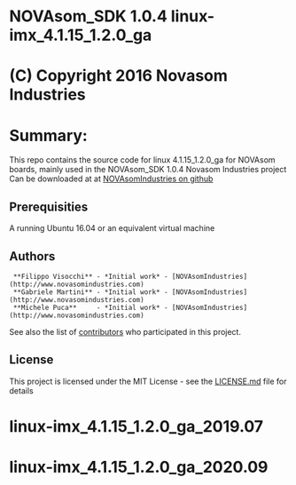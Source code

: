 # NOVAsom_SDK 1.0.4 linux-imx_4.1.15_1.2.0_ga
# (C) Copyright 2016 Novasom Industries
Summary:
========
This repo contains the source code for linux 4.1.15_1.2.0_ga for NOVAsom boards,
mainly used in the NOVAsom_SDK 1.0.4 Novasom Industries project
Can be downloaded at at [NOVAsomIndustries on github](https://novasomindustries.github.io/linux-imx_4.1.15_1.2.0_ga/)
## Prerequisities
A running Ubuntu 16.04 or an equivalent virtual machine

## Authors
```
 **Filippo Visocchi** - *Initial work* - [NOVAsomIndustries](http://www.novasomindustries.com)
 **Gabriele Martini** - *Initial work* - [NOVAsomIndustries](http://www.novasomindustries.com)
 **Michele Puca**     - *Initial work* - [NOVAsomIndustries](http://www.novasomindustries.com)
```
See also the list of [contributors](https://gitlab.com/NovasomIndustries/Doc/contributors) who participated in this project.

## License

This project is licensed under the MIT License - see the [LICENSE.md](LICENSE.md) file for details

# linux-imx_4.1.15_1.2.0_ga_2019.07
# linux-imx_4.1.15_1.2.0_ga_2020.09
